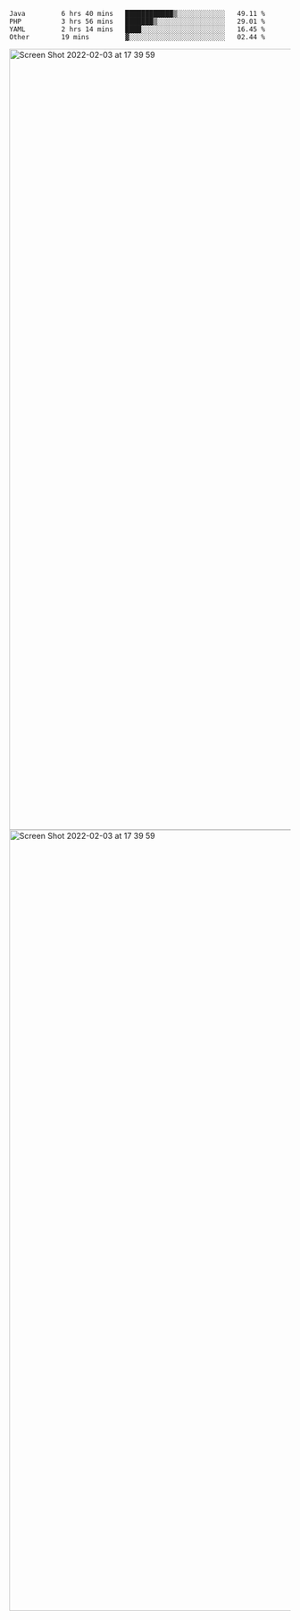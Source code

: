 <!--START_SECTION:waka-->

```text
Java         6 hrs 40 mins   ████████████▒░░░░░░░░░░░░   49.11 %
PHP          3 hrs 56 mins   ███████▒░░░░░░░░░░░░░░░░░   29.01 %
YAML         2 hrs 14 mins   ████░░░░░░░░░░░░░░░░░░░░░   16.45 %
Other        19 mins         ▓░░░░░░░░░░░░░░░░░░░░░░░░   02.44 %
```

<!--END_SECTION:waka-->

<img width="1400" alt="Screen Shot 2022-02-03 at 17 39 59" src="https://user-images.githubusercontent.com/45716542/152387304-f2b60485-53a6-4f4b-a818-5cefb1b0c0ae.png">
<img width="1400" alt="Screen Shot 2022-02-03 at 17 39 59" src="https://user-images.githubusercontent.com/45716542/152387273-ea5cdf21-2a45-44da-8bef-00c1763b1d42.png">
